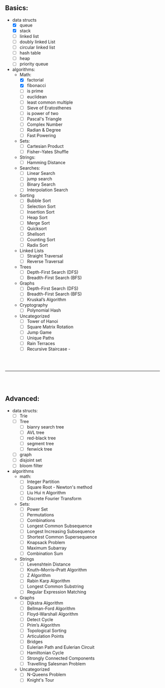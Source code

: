 ## Basics:

- data structs
  - [x] queue
  - [x] stack
  - [ ] linked list
  - [ ] doubly linked List
  - [ ] circular linked list
  - [ ] hash table
  - [ ] heap
  - [ ] priority queue

- algorithms:
  - Math:
    - [x] factorial
    - [x] fibonacci
    - [ ] is prime
    - [ ] euclidean
    - [ ] least common multiple
    - [ ] Sieve of Eratosthenes
    - [ ] is power of two
    - [ ] Pascal's Triangle
    - [ ] Complex Number
    - [ ] Radian & Degree
    - [ ] Fast Powering
  - Sets:
    - [ ] Cartesian Product
    - [ ] Fisher–Yates Shuffle
  - Strings:
    - [ ] Hamming Distance
  - Searches:
    - [ ] Linear Search
    - [ ] jump search
    - [ ] Binary Search
    - [ ] Interpolation Search
  - Sorting
    - [ ] Bubble Sort
    - [ ] Selection Sort
    - [ ] Insertion Sort
    - [ ] Heap Sort
    - [ ] Merge Sort
    - [ ] Quicksort
    - [ ] Shellsort
    - [ ] Counting Sort
    - [ ] Radix Sort
  - Linked Lists
    - [ ] Straight Traversal
    - [ ] Reverse Traversal
  - Trees
    - [ ] Depth-First Search (DFS)
    - [ ] Breadth-First Search (BFS)
  - Graphs
    - [ ] Depth-First Search (DFS)
    - [ ] Breadth-First Search (BFS)
    - [ ] Kruskal’s Algorithm
  - Cryptography
    - [ ] Polynomial Hash
  - Uncategorized
    - [ ] Tower of Hanoi
    - [ ] Square Matrix Rotation
    - [ ] Jump Game
    - [ ] Unique Paths
    - [ ] Rain Terraces
    - [ ] Recursive Staircase -

<br>
<br>

---

<br>
<br>

## Advanced:

- data structs:
  - [ ] Trie
  - [ ] Tree
    - [ ] bianry search tree
    - [ ] AVL tree
    - [ ] red-black tree
    - [ ] segment tree
    - [ ] fenwick tree
  - [ ] graph
  - [ ] disjoint set
  - [ ] bloom filter

- algorithms
  - math:
    - [ ] Integer Partition
    - [ ] Square Root - Newton's method
    - [ ] Liu Hui π Algorithm
    - [ ] Discrete Fourier Transform
  - Sets:
    - [ ] Power Set
    - [ ] Permutations
    - [ ] Combinations
    - [ ] Longest Common Subsequence
    - [ ] Longest Increasing Subsequence
    - [ ] Shortest Common Supersequence
    - [ ] Knapsack Problem
    - [ ] Maximum Subarray
    - [ ] Combination Sum
  - Strings
    - [ ] Levenshtein Distance
    - [ ] Knuth–Morris–Pratt Algorithm
    - [ ] Z Algorithm
    - [ ] Rabin Karp Algorithm
    - [ ] Longest Common Substring
    - [ ] Regular Expression Matching
  - Graphs
    - [ ] Dijkstra Algorithm
    - [ ] Bellman-Ford Algorithm
    - [ ] Floyd-Warshall Algorithm
    - [ ] Detect Cycle
    - [ ] Prim’s Algorithm
    - [ ] Topological Sorting
    - [ ] Articulation Points
    - [ ] Bridges
    - [ ] Eulerian Path and Eulerian Circuit
    - [ ] Hamiltonian Cycle
    - [ ] Strongly Connected Components
    - [ ] Travelling Salesman Problem
  - Uncategorized
    - [ ] N-Queens Problem
    - [ ] Knight's Tour
